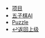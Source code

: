 <!-- algorithm/_sidebar.md -->

* [项目](project/)
* [五子棋AI](project/ai/)
* [Puzzle](project/puzzle/)
* [↩返回上级](/)
